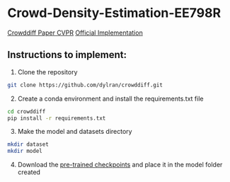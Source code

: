 # Crowd-Density-Estimation-EE798R
[Crowddiff Paper CVPR](https://arxiv.org/pdf/2303.12790)
         [Official Implementation](https://github.com/dylran/crowddiff.git)

## Instructions to implement:
1) Clone the repository
   
```bash
git clone https://github.com/dylran/crowddiff.git
```
2) Create a conda environment and install the requirements.txt file
```bash
cd crowddiff
pip install -r requirements.txt
```
3) Make the model and datasets directory
```bash
mkdir dataset
mkdir model
```
4) Download the [pre-trained checkpoints](https://drive.google.com/file/d/1dLEjaZqw9bxQm2sUU4I6YXDnFfyEHl8p/view?usp=sharing) and place it in the model folder created 
